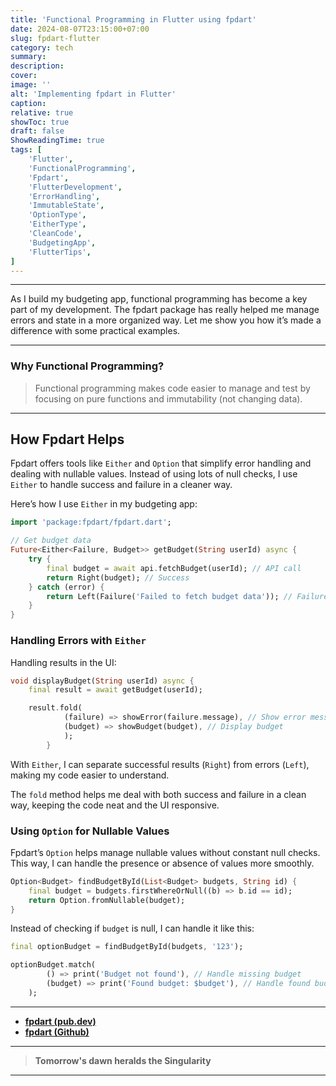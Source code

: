 ```yaml
---
title: 'Functional Programming in Flutter using fpdart'
date: 2024-08-07T23:15:00+07:00
slug: fpdart-flutter
category: tech
summary:
description:
cover:
image: ''
alt: 'Implementing fpdart in Flutter'
caption:
relative: true
showToc: true
draft: false
ShowReadingTime: true
tags: [
    'Flutter',
    'FunctionalProgramming',
    'Fpdart',
    'FlutterDevelopment',
    'ErrorHandling',
    'ImmutableState',
    'OptionType',
    'EitherType',
    'CleanCode',
    'BudgetingApp',
    'FlutterTips',
]
---
```


---

As I build my budgeting app, functional programming has become a key part of my development. The fpdart package has really helped me manage errors and state in a more organized way. Let me show you how it’s made a difference with some practical examples.

---

### Why Functional Programming?

> Functional programming makes code easier to manage and test by focusing on pure functions and immutability (not changing data). 
---
## How Fpdart Helps

Fpdart offers tools like `Either` and `Option` that simplify error handling and dealing with nullable values. Instead of using lots of null checks, I use `Either` to handle success and failure in a cleaner way.

Here’s how I use `Either` in my budgeting app:

```dart
import 'package:fpdart/fpdart.dart';

// Get budget data
Future<Either<Failure, Budget>> getBudget(String userId) async {
    try {
        final budget = await api.fetchBudget(userId); // API call
        return Right(budget); // Success
    } catch (error) {
        return Left(Failure('Failed to fetch budget data')); // Failure
    }
}
```


### Handling Errors with `Either`

Handling results in the UI:

```dart
void displayBudget(String userId) async {
    final result = await getBudget(userId);

    result.fold(
            (failure) => showError(failure.message), // Show error message
            (budget) => showBudget(budget), // Display budget
            );
        }
```

With `Either`, I can separate successful results (`Right`) from errors (`Left`), making my code easier to understand.

The `fold` method helps me deal with both success and failure in a clean way, keeping the code neat and the UI responsive.

### Using `Option` for Nullable Values

Fpdart’s `Option` helps manage nullable values without constant null checks. This way, I can handle the presence or absence of values more smoothly.

```dart
Option<Budget> findBudgetById(List<Budget> budgets, String id) {
    final budget = budgets.firstWhereOrNull((b) => b.id == id);
    return Option.fromNullable(budget);
}
```

Instead of checking if `budget` is null, I can handle it like this:

```dart
final optionBudget = findBudgetById(budgets, '123');

optionBudget.match(
        () => print('Budget not found'), // Handle missing budget
        (budget) => print('Found budget: $budget'), // Handle found budget
    );
```

---

- **[fpdart (pub.dev)](https://pub.dev/packages/fpdart)**
- **[fpdart (Github)](https://github.com/SandroMaglione/fpdart)**


---

> **Tomorrow's dawn heralds the Singularity**

---
